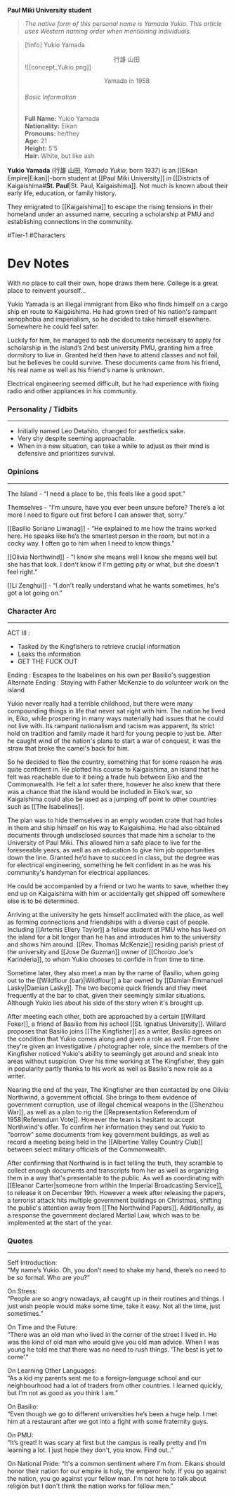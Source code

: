 **Paul Miki University student**

>*The native form of this personal name is Yamada Yukio. This article uses Western naming order when mentioning individuals.*

>[!info] Yukio Yamada</br><center>行雄 山田</center>
>![[concept_Yukio.png]]
><center>Yamada in 1958</center>
><h6>Basic Information</h6>
><b>Full Name:</b> Yukio Yamada</br>
><b>Nationality:</b> Eikan</br>
><b>Pronouns:</b> he/they</br>
><b>Age:</b> 21</br>
><b>Height:</b> 5’5</br>
><b>Hair:</b> White, but like ash

**Yukio Yamada** (行雄 山田, *Yamada Yukio*; born 1937) is an [[Eikan Empire|Eikan]]-born student at [[Paul Miki University]] in [[Districts of Kaigaishima#**St. Paul**|St. Paul, Kaigaishima]]. Not much is known about their early life, education, or family history.

They emigrated to [[Kaigaishima]] to escape the rising tensions in their homeland under an assumed name, securing a scholarship at PMU and establishing connections in the community.

#Tier-1 #Characters
# Dev Notes

With no place to call their own, hope draws them here.
College is a great place to reinvent yourself…  

Yukio Yamada is an illegal immigrant from Eiko who finds himself on a cargo ship en route to Kaigaishima. He had grown tired of his nation's rampant xenophobia and imperialism, so he decided to take himself elsewhere. Somewhere he could feel safer.  

Luckily for him, he managed to nab the documents necessary to apply for scholarship in the island’s 2nd best university PMU, granting him a free dormitory to live in. Granted he’d then have to attend classes and not fail, but he believes he could survive. These documents came from his friend, his real name as well as his friend's name is unknown.  
  
Electrical engineering seemed difficult, but he had experience with fixing radio and other appliances in his community.  

### Personality / Tidbits 
___
-  Initially named Leo Detahito, changed for aesthetics sake.
-  Very shy despite seeming approachable.
-  When in a new situation, can take a while to adjust as their mind is defensive and prioritizes survival.
  
### Opinions
___
  
The Island - “I need a place to be, this feels like a good spot.”

Themselves - “I’m unsure, have you ever been unsure before? There’s a lot more I need to figure out first before I can answer that, sorry.”
  
[[Basilio Soriano Liwanag]] - “He explained to me how the trains worked here. He speaks like he’s the smartest person in the room, but not in a cocky way. I often go to him when I need to know things.”
  
[[Olivia Northwind]] - “I know she means well I know she means well but she has that look. I don't know if I'm getting pity or what, but she doesn't feel right.”
  
[[Li Zenghui]] - “I don't really understand what he wants sometimes, he's got a lot going on.”  
  
### Character Arc
---

ACT III :  
- Tasked by the Kingfishers to retrieve crucial information  
- Leaks the information  
- GET THE FUCK OUT  
  
Ending : Escapes to the Isabelines on his own per Basilio's suggestion  
Alternate Ending : Staying with Father McKenzie to do volunteer work on the island
  
Yukio never really had a terrible childhood, but there were many compounding things in life that never sat right with him. The nation he lived in, Eiko, while prospering in many ways materially had issues that he could not live with. Its rampant nationalism and racism was apparent, its strict hold on tradition and family made it hard for young people to just be. After he caught wind of the nation's plans to start a war of conquest, it was the straw that broke the camel's back for him.  
  
So he decided to flee the country, something that for some reason he was quite confident in. He plotted his course to Kaigaishima, an island that he felt was reachable due to it being a trade hub between Eiko and the Commonwealth. He felt a lot safer there, however he also knew that there was a chance that the island would be included in Eiko’s war, so Kaigaishima could also be used as a jumping off point to other countries such as [[The Isabelines]].  
  
The plan was to hide themselves in an empty wooden crate that had holes in them and ship himself on his way to Kaigaishima. He had also obtained documents through undisclosed sources that made him a scholar to the University of Paul Miki. This allowed him a safe place to live for the foreseeable years, as well as an education to give him job opportunities down the line. Granted he’d have to succeed in class, but the degree was for electrical engineering, something he felt confident in as he was his community's handyman for electrical appliances. 

He could be accompanied by a friend or two he wants to save, whether they end up on Kaigaishima with him or accidentally get shipped off somewhere else is to be determined.  

Arriving at the university he gets himself acclimated with the place, as well as forming connections and friendships with a diverse cast of people. Including [[Artemis Ellery Taylor]] a fellow student at PMU who has lived on the island for a bit longer than he has and introduces him to the university and shows him around. [[Rev. Thomas McKenzie]] residing parish priest of the university and [[Jose De Guzman]] owner of [[Chorizo Joe's Karinderia]], to whom Yukio chooses to confide in from time to time. 

Sometime later, they also meet a man by the name of Basilio, when going out to the [[Wildflour (bar)|Wildflour]] a bar owned by [[Damian Emmanuel Lasky|Damian Lasky]]. The two become quick friends and they meet frequently at the bar to chat, given their seemingly similar situations. Although Yukio lies about his side of the story when it's brought up.

After meeting each other, both are approached by a certain [[Willard Foker]], a friend of Basilio from his school [[St. Ignatius University]]. Willard proposes that Basilio joins [[The Kingfisher]] as a writer, Basilio agrees on the condition that Yukio comes along and given a role as well. From there they're given an investigative / photographer role, since the members of the Kingfisher noticed Yukio's ability to seemingly get around and sneak into areas without suspicion. Over his time working at The Kingfisher, they gain in popularity partly thanks to his work as well as Basilio's new role as a writer. 

Nearing the end of the year, The Kingfisher are then contacted by one Olivia Northwind, a government official. She brings to them evidence of government corruption, use of illegal chemical weapons in the [[Shenzhou War]], as well as a plan to rig the [[Representation Referendum of 1958|Referendum Vote]]. However the team is hesitant to accept Northwind's offer. To confirm her information they send out Yukio to "borrow" some documents from key government buildings, as well as record a meeting being held in the [[Albertine Valley Country Club]] between select military officials of the Commonwealth. 

After confirming that Northwind is in fact telling the truth, they scramble to collect enough documents and transcripts from her as well as organizing them in a way that's presentable to the public. As well as coordinating with [[Eleanor Carter|someone from within the Imperial Broadcasting Service]], to release it on December 19th. However a week after releasing the papers, a terrorist attack hits multiple government buildings on Christmas, shifting the public's attention away from [[The Northwind Papers]]. Additionally, as a response the government declared Martial Law, which was to be implemented at the start of the year. 



### Quotes
---
Self Introduction:  
“My name’s Yukio. Oh, you don’t need to shake my hand, there’s no need to be so formal. Who are you?”  
  
On Stress:  
“People are so angry nowadays, all caught up in their routines and things. I just wish people would make some time, take it easy. Not all the time, just sometimes.”  
  
On Time and the Future:  
“There was an old man who lived in the corner of the street I lived in. He was the kind of old man who would give you old man advice. When I was young he told me that there was no need to rush things. ‘The best is yet to come’.”  
  
On Learning Other Languages:  
“As a kid my parents sent me to a foreign-language school and our neighbourhood had a lot of traders from other countries. I learned quickly, but I’m not as good as you think I am.”  
  
On Basilio:  
“Even though we go to different universities he’s been a huge help. I met him at a restaurant after we got into a fight with some fraternity guys.
  
On PMU:  
“It’s great! It was scary at first but the campus is really pretty and I’m learning a lot. I just hope they don't, you know. Find out..”

On National Pride:
“It's a common sentiment where I'm from. Eikans should honor their nation for our empire is holy, the emperor holy. If you go against the nation, you go against your fellow man. I'm not here to talk about religion but I don't think the nation works for fellow men.”